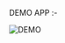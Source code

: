 DEMO APP :- 

![DEMO](https://github.com/user-attachments/assets/149b8f16-f0b3-4508-bb9d-22c2b9a73431)


 
